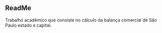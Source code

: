 ## ReadMe

Trabalho acadêmico que consiste no cálculo da balança comercial de São Paulo estado e capital.